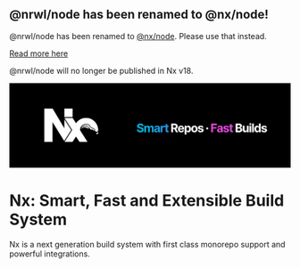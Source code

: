 ## @nrwl/node has been renamed to @nx/node!

@nrwl/node has been renamed to [@nx/node](https://www.npmjs.com/package/@nx/node). Please use that instead.

[Read more here](https://nx.dev/recipes/other/rescope)

@nrwl/node will no longer be published in Nx v18.

<p style="text-align: center;"><img src="https://raw.githubusercontent.com/nrwl/nx/master/images/nx.png" width="600" alt="Nx - Smart, Fast and Extensible Build System"></p>

# Nx: Smart, Fast and Extensible Build System

Nx is a next generation build system with first class monorepo support and powerful integrations.
